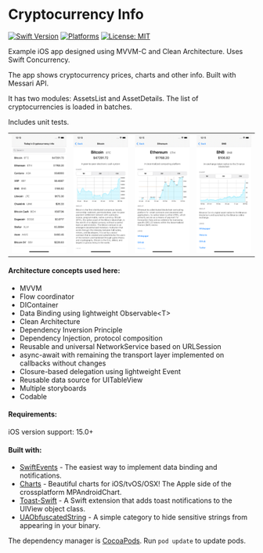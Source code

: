 # Cryptocurrency Info
[![Swift Version](https://img.shields.io/badge/Swift-5-F16D39.svg?style=flat)](https://swift.org)
[![Platforms](https://img.shields.io/badge/platform-iOS-lightgrey.svg)](https://developer.apple.com/swift/)
[![License: MIT](https://img.shields.io/badge/License-MIT-yellow.svg)](https://github.com/denissimon/Cryptocurrency-Info/blob/master/LICENSE)

Example iOS app designed using MVVM-C and Clean Architecture. Uses Swift Concurrency.

The app shows cryptocurrency prices, charts and other info. Built with Messari API.

It has two modules: AssetsList and AssetDetails. The list of cryptocurrencies is loaded in batches.

Includes unit tests.

<table> 
  <tr>
    <td> <img src="Screenshots/1 Cryptocurrency-Info - iPhone 11 - 2021-02-10.png" width = 190px></td>
    <td> <img src="Screenshots/2 Cryptocurrency-Info - iPhone 11 - 2021-02-10.png" width = 190px></td>
    <td> <img src="Screenshots/3 Cryptocurrency-Info - iPhone 11 - 2021-02-10.png" width = 190px></td>
    <td> <img src="Screenshots/4 Cryptocurrency-Info - iPhone 11 - 2021-02-10.png" width = 190px></td>
  </tr>
</table>

#### Architecture concepts used here:
- MVVM
- Flow coordinator
- DIContainer
- Data Binding using lightweight Observable\<T\>
- Clean Architecture
- Dependency Inversion Principle
- Dependency Injection, protocol composition
- Reusable and universal NetworkService based on URLSession
- async-await with remaining the transport layer implemented on callbacks without changes
- Closure-based delegation using lightweight Event<T>
- Reusable data source for UITableView
- Multiple storyboards
- Codable

#### Requirements:
iOS version support: 15.0+

#### Built with:
- [SwiftEvents](https://github.com/denissimon/SwiftEvents) - The easiest way to implement data binding and notifications.
- [Charts](https://github.com/danielgindi/Charts) - Beautiful charts for iOS/tvOS/OSX! The Apple side of the crossplatform MPAndroidChart.
- [Toast-Swift](https://github.com/scalessec/Toast-Swift) - A Swift extension that adds toast notifications to the UIView object class.
- [UAObfuscatedString](https://github.com/UrbanApps/UAObfuscatedString) - A simple category to hide sensitive strings from appearing in your binary.

The dependency manager is [CocoaPods](https://cocoapods.org). Run `pod update` to update pods.

